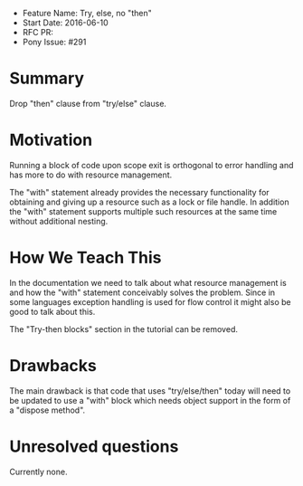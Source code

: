 - Feature Name: Try, else, no "then"
- Start Date: 2016-06-10
- RFC PR:
- Pony Issue: #291

# Summary

Drop "then" clause from "try/else" clause.


# Motivation

Running a block of code upon scope exit is orthogonal to error
handling and has more to do with resource management.

The "with" statement already provides the necessary functionality for
obtaining and giving up a resource such as a lock or file handle. In
addition the "with" statement supports multiple such resources at the
same time without additional nesting.


# How We Teach This

In the documentation we need to talk about what resource management is
and how the "with" statement conceivably solves the problem. Since in
some languages exception handling is used for flow control it might
also be good to talk about this.

The "Try-then blocks" section in the tutorial can be removed.


# Drawbacks

The main drawback is that code that uses "try/else/then" today will
need to be updated to use a "with" block which needs object support in
the form of a "dispose method".


# Unresolved questions

Currently none.

